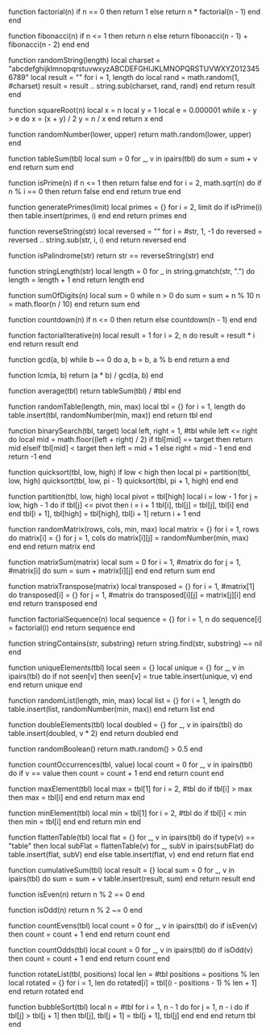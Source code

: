 function factorial(n)
    if n == 0 then
        return 1
    else
        return n * factorial(n - 1)
    end
end

function fibonacci(n)
    if n <= 1 then
        return n
    else
        return fibonacci(n - 1) + fibonacci(n - 2)
    end
end

function randomString(length)
    local charset = "abcdefghijklmnopqrstuvwxyzABCDEFGHIJKLMNOPQRSTUVWXYZ0123456789"
    local result = ""
    for i = 1, length do
        local rand = math.random(1, #charset)
        result = result .. string.sub(charset, rand, rand)
    end
    return result
end

function squareRoot(n)
    local x = n
    local y = 1
    local e = 0.000001
    while x - y > e do
        x = (x + y) / 2
        y = n / x
    end
    return x
end

function randomNumber(lower, upper)
    return math.random(lower, upper)
end

function tableSum(tbl)
    local sum = 0
    for _, v in ipairs(tbl) do
        sum = sum + v
    end
    return sum
end

function isPrime(n)
    if n <= 1 then
        return false
    end
    for i = 2, math.sqrt(n) do
        if n % i == 0 then
            return false
        end
    end
    return true
end

function generatePrimes(limit)
    local primes = {}
    for i = 2, limit do
        if isPrime(i) then
            table.insert(primes, i)
        end
    end
    return primes
end

function reverseString(str)
    local reversed = ""
    for i = #str, 1, -1 do
        reversed = reversed .. string.sub(str, i, i)
    end
    return reversed
end

function isPalindrome(str)
    return str == reverseString(str)
end

function stringLength(str)
    local length = 0
    for _ in string.gmatch(str, ".") do
        length = length + 1
    end
    return length
end

function sumOfDigits(n)
    local sum = 0
    while n > 0 do
        sum = sum + n % 10
        n = math.floor(n / 10)
    end
    return sum
end

function countdown(n)
    if n <= 0 then
        return
    else
        countdown(n - 1)
    end
end

function factorialIterative(n)
    local result = 1
    for i = 2, n do
        result = result * i
    end
    return result
end

function gcd(a, b)
    while b ~= 0 do
        a, b = b, a % b
    end
    return a
end

function lcm(a, b)
    return (a * b) / gcd(a, b)
end

function average(tbl)
    return tableSum(tbl) / #tbl
end

function randomTable(length, min, max)
    local tbl = {}
    for i = 1, length do
        table.insert(tbl, randomNumber(min, max))
    end
    return tbl
end

function binarySearch(tbl, target)
    local left, right = 1, #tbl
    while left <= right do
        local mid = math.floor((left + right) / 2)
        if tbl[mid] == target then
            return mid
        elseif tbl[mid] < target then
            left = mid + 1
        else
            right = mid - 1
        end
    end
    return -1
end

function quicksort(tbl, low, high)
    if low < high then
        local pi = partition(tbl, low, high)
        quicksort(tbl, low, pi - 1)
        quicksort(tbl, pi + 1, high)
    end
end

function partition(tbl, low, high)
    local pivot = tbl[high]
    local i = low - 1
    for j = low, high - 1 do
        if tbl[j] <= pivot then
            i = i + 1
            tbl[i], tbl[j] = tbl[j], tbl[i]
        end
    end
    tbl[i + 1], tbl[high] = tbl[high], tbl[i + 1]
    return i + 1
end

function randomMatrix(rows, cols, min, max)
    local matrix = {}
    for i = 1, rows do
        matrix[i] = {}
        for j = 1, cols do
            matrix[i][j] = randomNumber(min, max)
        end
    end
    return matrix
end

function matrixSum(matrix)
    local sum = 0
    for i = 1, #matrix do
        for j = 1, #matrix[i] do
            sum = sum + matrix[i][j]
        end
    end
    return sum
end

function matrixTranspose(matrix)
    local transposed = {}
    for i = 1, #matrix[1] do
        transposed[i] = {}
        for j = 1, #matrix do
            transposed[i][j] = matrix[j][i]
        end
    end
    return transposed
end

function factorialSequence(n)
    local sequence = {}
    for i = 1, n do
        sequence[i] = factorial(i)
    end
    return sequence
end

function stringContains(str, substring)
    return string.find(str, substring) ~= nil
end

function uniqueElements(tbl)
    local seen = {}
    local unique = {}
    for _, v in ipairs(tbl) do
        if not seen[v] then
            seen[v] = true
            table.insert(unique, v)
        end
    end
    return unique
end

function randomList(length, min, max)
    local list = {}
    for i = 1, length do
        table.insert(list, randomNumber(min, max))
    end
    return list
end

function doubleElements(tbl)
    local doubled = {}
    for _, v in ipairs(tbl) do
        table.insert(doubled, v * 2)
    end
    return doubled
end

function randomBoolean()
    return math.random() > 0.5
end

function countOccurrences(tbl, value)
    local count = 0
    for _, v in ipairs(tbl) do
        if v == value then
            count = count + 1
        end
    end
    return count
end

function maxElement(tbl)
    local max = tbl[1]
    for i = 2, #tbl do
        if tbl[i] > max then
            max = tbl[i]
        end
    end
    return max
end

function minElement(tbl)
    local min = tbl[1]
    for i = 2, #tbl do
        if tbl[i] < min then
            min = tbl[i]
        end
    end
    return min
end

function flattenTable(tbl)
    local flat = {}
    for _, v in ipairs(tbl) do
        if type(v) == "table" then
            local subFlat = flattenTable(v)
            for _, subV in ipairs(subFlat) do
                table.insert(flat, subV)
            end
        else
            table.insert(flat, v)
        end
    end
    return flat
end

function cumulativeSum(tbl)
    local result = {}
    local sum = 0
    for _, v in ipairs(tbl) do
        sum = sum + v
        table.insert(result, sum)
    end
    return result
end

function isEven(n)
    return n % 2 == 0
end

function isOdd(n)
    return n % 2 ~= 0
end

function countEvens(tbl)
    local count = 0
    for _, v in ipairs(tbl) do
        if isEven(v) then
            count = count + 1
        end
    end
    return count
end

function countOdds(tbl)
    local count = 0
    for _, v in ipairs(tbl) do
        if isOdd(v) then
            count = count + 1
        end
    end
    return count
end

function rotateList(tbl, positions)
    local len = #tbl
    positions = positions % len
    local rotated = {}
    for i = 1, len do
        rotated[i] = tbl[(i - positions - 1) % len + 1]
    end
    return rotated
end

function bubbleSort(tbl)
    local n = #tbl
    for i = 1, n - 1 do
        for j = 1, n - i do
            if tbl[j] > tbl[j + 1] then
                tbl[j], tbl[j + 1] = tbl[j + 1], tbl[j]
            end
        end
    end
    return tbl
end
